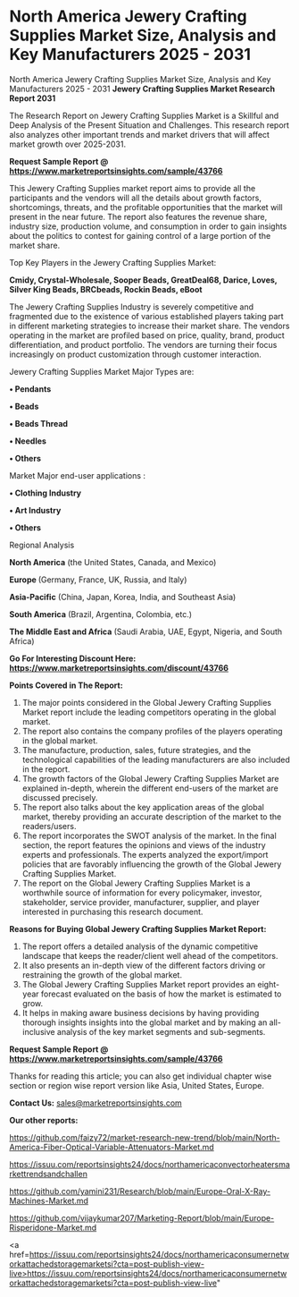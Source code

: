 # North America Jewery Crafting Supplies Market Size, Analysis and Key Manufacturers 2025 - 2031
North America Jewery Crafting Supplies Market Size, Analysis and Key Manufacturers 2025 - 2031
<strong>Jewery Crafting Supplies Market Research Report 2031</strong>

The Research Report on Jewery Crafting Supplies Market is a Skillful and Deep Analysis of the Present Situation and Challenges. This research report also analyzes other important trends and market drivers that will affect market growth over 2025-2031.

<strong>Request Sample Report @ <a href=https://www.marketreportsinsights.com/sample/43766>https://www.marketreportsinsights.com/sample/43766</a></strong>

This Jewery Crafting Supplies market report aims to provide all the participants and the vendors will all the details about growth factors, shortcomings, threats, and the profitable opportunities that the market will present in the near future. The report also features the revenue share, industry size, production volume, and consumption in order to gain insights about the politics to contest for gaining control of a large portion of the market share.

Top Key Players in the Jewery Crafting Supplies Market:

<strong>Cmidy, Crystal-Wholesale, Sooper Beads, GreatDeal68, Darice, Loves, Silver King Beads, BRCbeads, Rockin Beads, eBoot</strong>

The Jewery Crafting Supplies Industry is severely competitive and fragmented due to the existence of various established players taking part in different marketing strategies to increase their market share. The vendors operating in the market are profiled based on price, quality, brand, product differentiation, and product portfolio. The vendors are turning their focus increasingly on product customization through customer interaction.

Jewery Crafting Supplies Market Major Types are:

<strong>•  Pendants

•  Beads

•  Beads Thread

•  Needles

•  Others</strong>

Market Major end-user applications :

<strong>•  Clothing Industry

•  Art Industry

•  Others</strong>

Regional Analysis

</u><strong><b>North America</b></strong> (the United States, Canada, and Mexico)

<strong><b>Europe </b></strong>(Germany, France, UK, Russia, and Italy)

<strong><b>Asia-Pacific</b></strong> (China, Japan, Korea, India, and Southeast Asia)

<strong><b>South America</b></strong> (Brazil, Argentina, Colombia, etc.)

<strong><b>The Middle East and Africa</b></strong> (Saudi Arabia, UAE, Egypt, Nigeria, and South Africa)

<strong>Go For Interesting Discount Here: <a href=https://www.marketreportsinsights.com/discount/43766>https://www.marketreportsinsights.com/discount/43766</a></strong>

<strong>Points Covered in The Report:</strong>
<ol>
  <li>The major points considered in the Global Jewery Crafting Supplies Market report include the leading competitors operating in the global market.</li>
  <li>The report also contains the company profiles of the players operating in the global market.</li>
  <li>The manufacture, production, sales, future strategies, and the technological capabilities of the leading manufacturers are also included in the report.</li>
  <li>The growth factors of the Global Jewery Crafting Supplies Market are explained in-depth, wherein the different end-users of the market are discussed precisely.</li>
  <li>The report also talks about the key application areas of the global market, thereby providing an accurate description of the market to the readers/users.</li>
  <li>The report incorporates the SWOT analysis of the market. In the final section, the report features the opinions and views of the industry experts and professionals. The experts analyzed the export/import policies that are favorably influencing the growth of the Global Jewery Crafting Supplies Market.</li>
  <li>The report on the Global Jewery Crafting Supplies Market is a worthwhile source of information for every policymaker, investor, stakeholder, service provider, manufacturer, supplier, and player interested in purchasing this research document.</li>
</ol>
<strong>Reasons for Buying Global Jewery Crafting Supplies Market Report:</strong>

<ol>
  <li>The report offers a detailed analysis of the dynamic competitive landscape that keeps the reader/client well ahead of the competitors.</li>
  <li>It also presents an in-depth view of the different factors driving or restraining the growth of the global market.</li>
  <li>The Global Jewery Crafting Supplies Market report provides an eight-year forecast evaluated on the basis of how the market is estimated to grow.</li>
  <li>It helps in making aware business decisions by having providing thorough insights insights into the global market and by making an all-inclusive analysis of the key market segments and sub-segments.</li>
</ol>
<strong>Request Sample Report @ <a href=https://www.marketreportsinsights.com/sample/43766>https://www.marketreportsinsights.com/sample/43766</a></strong>


Thanks for reading this article; you can also get individual chapter wise section or region wise report version like Asia, United States, Europe.

<strong>Contact Us:</strong>
sales@marketreportsinsights.com

<strong>Our other reports:</strong>

<a href=https://github.com/faizy72/market-research-new-trend/blob/main/North-America-Fiber-Optical-Variable-Attenuators-Market.md>https://github.com/faizy72/market-research-new-trend/blob/main/North-America-Fiber-Optical-Variable-Attenuators-Market.md</a>

<a href=https://issuu.com/reportsinsights24/docs/northamericaconvectorheatersmarkettrendsandchallen>https://issuu.com/reportsinsights24/docs/northamericaconvectorheatersmarkettrendsandchallen</a>

<a href=https://github.com/yamini231/Research/blob/main/Europe-Oral-X-Ray-Machines-Market.md>https://github.com/yamini231/Research/blob/main/Europe-Oral-X-Ray-Machines-Market.md</a>

<a href=https://github.com/vijaykumar207/Marketing-Report/blob/main/Europe-Risperidone-Market.md>https://github.com/vijaykumar207/Marketing-Report/blob/main/Europe-Risperidone-Market.md</a>

<a href=https://issuu.com/reportsinsights24/docs/northamericaconsumernetworkattachedstoragemarketsi?cta=post-publish-view-live>https://issuu.com/reportsinsights24/docs/northamericaconsumernetworkattachedstoragemarketsi?cta=post-publish-view-live</a>"
